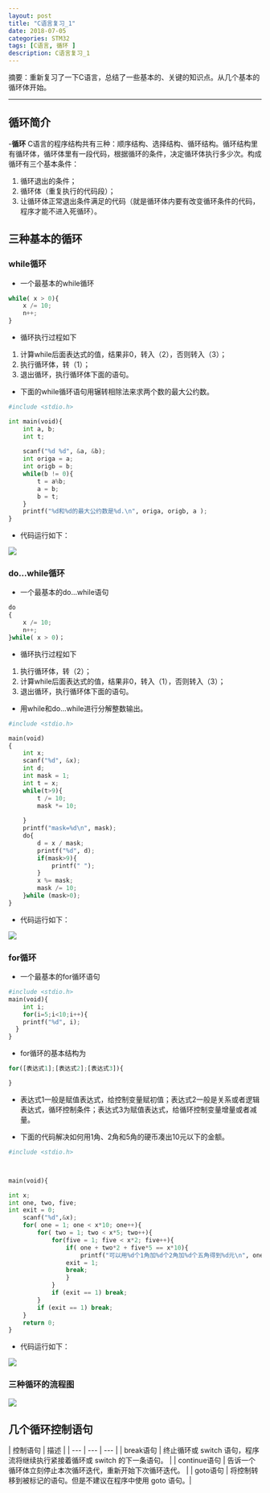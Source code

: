 ```yaml
---
layout: post
title: "C语言复习_1"
date: 2018-07-05
categories: STM32
tags: [C语言, 循环 ]
description: C语言复习_1
---
```


摘要：重新复习了一下C语言，总结了一些基本的、关键的知识点。从几个基本的循环体开始。

---

## 循环简介

-**循环**
C语言的程序结构共有三种：顺序结构、选择结构、循环结构。循环结构里有循环体，循环体里有一段代码，根据循环的条件，决定循环体执行多少次。构成循环有三个基本条件：

1. 循环退出的条件；
2. 循环体（重复执行的代码段）；
3. 让循环体正常退出条件满足的代码（就是循环体内要有改变循环条件的代码，程序才能不进入死循环）。

## 三种基本的循环

### while循环

- 一个最基本的while循环

```python
while( x > 0){
	x /= 10;
	n++;
}
```

- 循环执行过程如下
1. 计算while后面表达式的值，结果非0，转入（2），否则转入（3）；
2. 执行循环体，转（1）；
3. 退出循环，执行循环体下面的语句。

- 下面的while循环语句用辗转相除法来求两个数的最大公约数。

```python
#include <stdio.h>

int main(void){
	int a, b;
	int t;
	
	scanf("%d %d", &a, &b);
	int origa = a;
	int origb = b;
	while(b != 0){
		t = a%b;
		a = b;
		b = t;
	}
	printf("%d和%d的最大公约数是%d.\n", origa, origb, a );
}
```
- 代码运行如下：

![](http://oxt33qs1f.bkt.clouddn.com/zhanzhuanxiangchu.png)

### do...while循环

- 一个最基本的do...while语句

```python
do
{
	x /= 10;
	n++;
}while( x > 0)；
```

- 循环执行过程如下
1. 执行循环体，转（2）；
2. 计算while后面表达式的值，结果非0，转入（1），否则转入（3）；
3. 退出循环，执行循环体下面的语句。

- 用while和do...while进行分解整数输出。

```python
#include <stdio.h>

main(void)
{
	int x;
	scanf("%d", &x);
	int d;
	int mask = 1;
	int t = x;
	while(t>9){
		t /= 10;
		mask *= 10;
		
	}
	printf("mask=%d\n", mask);
	do{
		d = x / mask;
		printf("%d", d);
		if(mask>9){
			printf(" ");
		}
		x %= mask;
		mask /= 10;
	}while (mask>0);
}
```
- 代码运行如下：

![](http://oxt33qs1f.bkt.clouddn.com/fenjiezhengshu.png)

### for循环

- 一个最基本的for循环语句

```python
#include <stdio.h>
main(void){
	int i;
	for(i=5;i<10;i++){
	printf("%d", i);
  }
}
```

- for循环的基本结构为

```python
for([表达式1];[表达式2];[表达式3]){

}
```

- 表达式1一般是赋值表达式，给控制变量赋初值；表达式2一般是关系或者逻辑表达式，循环控制条件；表达式3为赋值表达式，给循环控制变量增量或者减量。

- 下面的代码解决如何用1角、2角和5角的硬币凑出10元以下的金额。

```python
#include <stdio.h>



main(void){

int x;
int one, two, five;
int exit = 0;
	scanf("%d",&x);
	for( one = 1; one < x*10; one++){
		for( two = 1; two < x*5; two++){
			for(five = 1; five < x*2; five++){
				if( one + two*2 + five*5 == x*10){
					printf("可以用%d个1角加%d个2角加%d个五角得到%d元\n", one, two, five, x);
				exit = 1;
				break;
				}
			}
			if (exit == 1) break;
		}	
		if (exit == 1) break;
	}
	return 0;
}
```

- 代码运行如下：

![](http://oxt33qs1f.bkt.clouddn.com/couyingbi.png)

###  三种循环的流程图

![](http://oxt33qs1f.bkt.clouddn.com/sanzhongxunhuan.png)

## 几个循环控制语句


| 控制语句 | 描述 |
| --- | --- | --- |
| break语句 | 终止循环或 switch 语句，程序流将继续执行紧接着循环或 switch 的下一条语句。 |
| continue语句 | 告诉一个循环体立刻停止本次循环迭代，重新开始下次循环迭代。 |
| goto语句 | 将控制转移到被标记的语句。但是不建议在程序中使用 goto 语句。|
